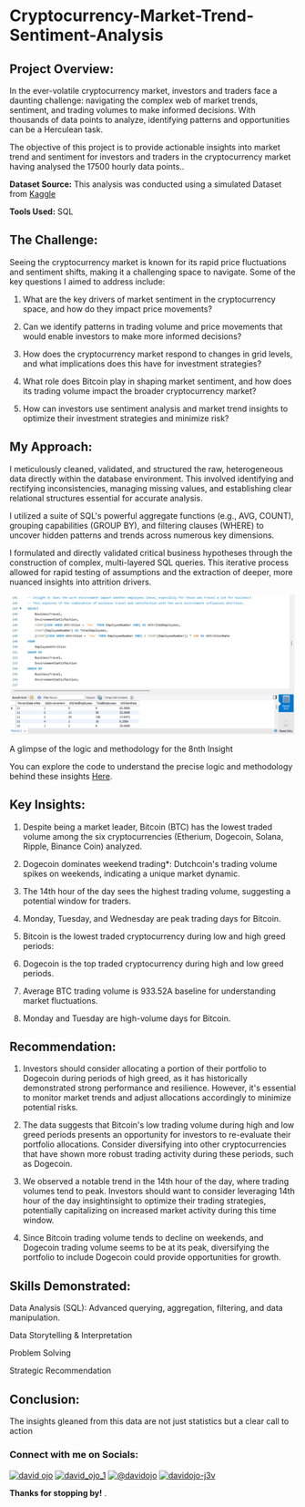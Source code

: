 # Cryptocurrency-Market-Trend-Sentiment-Analysis

## **Project Overview:**

In the ever-volatile cryptocurrency market, investors and traders face a daunting challenge: navigating the complex web of market trends, sentiment, and trading volumes to make informed decisions. With thousands of data points to analyze, identifying patterns and opportunities can be a Herculean task. 

The objective of this project is to provide actionable insights into market trend and sentiment for investors and traders in the cryptocurrency market having analysed the 17500 hourly data points..


**Dataset Source:** This analysis was conducted using a simulated Dataset from [Kaggle](i)

**Tools Used:** SQL


## **The Challenge:**

Seeing the cryptocurrency market is known for its rapid price fluctuations and sentiment shifts, making it a challenging space to navigate. Some of the key questions I aimed to address include:

1. What are the key drivers of market sentiment in the cryptocurrency space, and how do they impact price movements?

2. Can we identify patterns in trading volume and price movements that would enable investors to make more informed decisions?

3. How does the cryptocurrency market respond to changes in grid levels, and what implications does this have for investment strategies?

4. What role does Bitcoin play in shaping market sentiment, and how does its trading volume impact the broader cryptocurrency market?

5. How can investors use sentiment analysis and market trend insights to optimize their investment strategies and minimize risk?


## **My Approach:**

I meticulously cleaned, validated, and structured the raw, heterogeneous data directly within the database environment. This involved identifying and rectifying inconsistencies, managing missing values, and establishing clear relational structures essential for accurate analysis.


I utilized a suite of SQL's powerful aggregate functions (e.g., AVG, COUNT), grouping capabilities (GROUP BY), and filtering clauses (WHERE) to uncover hidden patterns and trends across numerous key dimensions.


I formulated and directly validated critical business hypotheses through the construction of complex, multi-layered SQL queries. This iterative process allowed for rapid testing of assumptions and the extraction of deeper, more nuanced insights into attrition drivers.

<div align="center">
  <img src="https://github.com/David-TheAnalyst/IBM-Employee-Attrition-Analysis-A-SQL-Data-Insight-Project/blob/main/Insight%208%20(2).png" alt="Flowpal Sales Dashboard Additional View" width="500" height="auto">
</div>

A glimpse of the logic and methodology for the 8nth Insight


You can explore the code to understand the precise logic and methodology behind these insights [Here](link).


## **Key Insights:**

1. Despite being a market leader, Bitcoin (BTC) has the lowest traded volume among the six cryptocurrencies (Etherium, Dogecoin, Solana, Ripple, Binance Coin) analyzed.

2. Dogecoin dominates weekend trading*: Dutchcoin's trading volume spikes on weekends, indicating a unique market dynamic.

3. The 14th hour of the day sees the highest trading volume, suggesting a potential window for traders.

4. Monday, Tuesday, and Wednesday are peak trading days for Bitcoin.

5. Bitcoin  is the lowest traded cryptocurrency during low and high greed periods: 

6. Dogecoin is the top traded cryptocurrency during high and low greed periods. 

7. Average BTC trading volume is 933.52A baseline for understanding market fluctuations.

8. Monday and Tuesday are high-volume days for Bitcoin.



## **Recommendation:**

1. Investors should consider allocating a portion of their portfolio to Dogecoin during periods of high greed, as it has historically demonstrated strong performance and resilience. However, it's essential to monitor market trends and adjust allocations accordingly to minimize potential risks.

2. The data suggests that Bitcoin's low trading volume during high and low greed periods presents an opportunity for investors to re-evaluate their portfolio allocations. Consider diversifying into other cryptocurrencies that have shown more robust trading activity during these periods, such as Dogecoin.


3. We observed a notable trend in the 14th hour of the day, where trading volumes tend to peak. Investors should want to consider leveraging 14th hour of the day insightinsight to optimize their trading strategies, potentially capitalizing on increased market activity during this time window.

4. Since Bitcoin trading volume tends to decline on weekends, and Dogecoin trading volume seems to be at its peak, diversifying the portfolio to include Dogecoin could provide opportunities for growth.


## **Skills Demonstrated:**

Data Analysis (SQL): Advanced querying, aggregation, filtering, and data manipulation.

Data Storytelling & Interpretation

Problem Solving

Strategic Recommendation


## **Conclusion:** 

The insights gleaned from this data are not just statistics but a clear call to action

<h3 align="left">Connect with me on Socials:</h3>
<p align="left">
<a href="https://linkedin.com/in/david ojo" target="blank"><img align="center" src="https://raw.githubusercontent.com/rahuldkjain/github-profile-readme-generator/master/src/images/icons/Social/linked-in-alt.svg" alt="david ojo" height="30" width="40" /></a>
<a href="https://twitter.com/david_ojo_1" target="blank"><img align="center" src="https://raw.githubusercontent.com/rahuldkjain/github-profile-readme-generator/master/src/images/icons/Social/twitter.svg" alt="david_ojo_1" height="30" width="40" /></a>
<a href="https://medium.com/@davidojo" target="blank"><img align="center" src="https://raw.githubusercontent.com/rahuldkjain/github-profile-readme-generator/master/src/images/icons/Social/medium.svg" alt="@davidojo" height="30" width="40" /></a>
<a href="https://www.youtube.com/c/davidojo-j3v" target="blank"><img align="center" src="https://raw.githubusercontent.com/rahuldkjain/github-profile-readme-generator/master/src/images/icons/Social/youtube.svg" alt="davidojo-j3v" height="30" width="40" /></a>
</p>


**Thanks for stopping by!**
.

